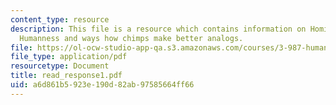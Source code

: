 ```yaml
---
content_type: resource
description: This file is a resource which contains information on Hominid Behavior,
  Humanness and ways how chimps make better analogs.
file: https://ol-ocw-studio-app-qa.s3.amazonaws.com/courses/3-987-human-origins-and-evolution-spring-2006/a6d861b5923e190d82ab97585664ff66_read_response1.pdf
file_type: application/pdf
resourcetype: Document
title: read_response1.pdf
uid: a6d861b5-923e-190d-82ab-97585664ff66
---
```

